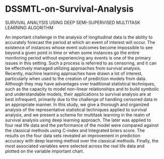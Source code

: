 # DSSMTL-on-Survival-Analysis
SURVIVAL ANALYSIS USING DEEP SEMI-SUPERVISED MULTITASK LEARNING ALGORITHM

An important challenge in the analysis of longitudinal data is the ability to accurately forecast the period at which an event of interest will occur. The existence of instances whose event outcomes become impossible to see beyond a given point in time or when some instances go the entire monitoring period without experiencing any events is one of the primary issues in this setting. Such a process is referred to as censoring, and it can be effectively managed utilizing approaches from survival analysis. Recently, machine learning approaches have drawn a lot of interest, particularly when used to the creation of prediction models from data. Although they may have advantages over traditional statistical techniques, such as the capacity to model non-linear relationships and to build symbolic and understandable models, their applications to survival analysis are at best infrequent, primarily due to the challenge of handling censored data in an appropriate manner. In this study, we give a thorough and organized analysis of the representative statistical techniques applied to survival analysis, and we present a schema for multitask learning in the realm of survival analysis using deep learning approach. The later was applied to four real life data and the performance of the model were compared against the classical methods using C-index and Integrated briers score. The results on the four data sets revealed an improvement in prediction accuracy with deep learning method over the classical methods. Finally, the most associated variables were selected across the real life data and plotted on the variable important chart.
